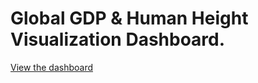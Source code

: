 # Global GDP & Human Height Visualization Dashboard.

[View the dashboard](https://boardkeystown.github.io/CIS568Project/)